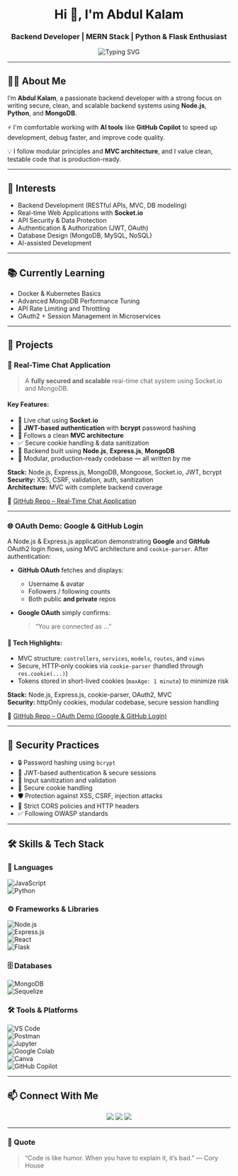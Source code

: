 <!-- Profile Header -->
<h1 align="center">Hi 👋, I'm Abdul Kalam</h1>
<h3 align="center">Backend Developer | MERN Stack | Python & Flask Enthusiast</h3>

<p align="center">
  <img src="https://readme-typing-svg.herokuapp.com?font=Fira+Code&size=22&pause=1000&center=true&width=435&lines=Backend+Developer;MERN+Stack+Enthusiast;Python+%26+Flask+Lover;Security-Focused+Developer" alt="Typing SVG" />
</p>

---

## 👨‍💻 About Me

I’m **Abdul Kalam**, a passionate backend developer with a strong focus on writing secure, clean, and scalable backend systems using **Node.js**, **Python**, and **MongoDB**.

⚡ I'm comfortable working with **AI tools** like **GitHub Copilot** to speed up development, debug faster, and improve code quality.

💡 I follow modular principles and **MVC architecture**, and I value clean, testable code that is production-ready.

---

## 🎯 Interests

- Backend Development (RESTful APIs, MVC, DB modeling)
- Real-time Web Applications with **Socket.io**
- API Security & Data Protection
- Authentication & Authorization (JWT, OAuth)
- Database Design (MongoDB, MySQL, NoSQL)
- AI-assisted Development

---

## 📚 Currently Learning

- Docker & Kubernetes Basics  
- Advanced MongoDB Performance Tuning  
- API Rate Limiting and Throttling  
- OAuth2 + Session Management in Microservices

---

## 🚀 Projects

### 💬 Real-Time Chat Application

> A **fully secured and scalable** real-time chat system using Socket.io and MongoDB.

#### Key Features:
- 💬 Live chat using **Socket.io**
- 🔐 **JWT-based authentication** with **bcrypt** password hashing
- 🧠 Follows a clean **MVC architecture**
- ✅ Secure cookie handling & data sanitization
- 🧰 Backend built using **Node.js**, **Express.js**, **MongoDB**
- 📂 Modular, production-ready codebase — all written by me

**Stack:** Node.js, Express.js, MongoDB, Mongoose, Socket.io, JWT, bcrypt  
**Security:** XSS, CSRF, validation, auth, sanitization  
**Architecture:** MVC with complete backend coverage  

🔗 [GitHub Repo – Real‑Time Chat Application](https://github.com/Abdul-Kalam0/Real-Time-Chat-Application)


---

### 🌐 OAuth Demo: Google & GitHub Login

A Node.js & Express.js application demonstrating **Google** and **GitHub** OAuth2 login flows, using MVC architecture and `cookie-parser`. After authentication:

- **GitHub OAuth** fetches and displays:
  - Username & avatar
  - Followers / following counts
  - Both public **and private** repos  

- **Google OAuth** simply confirms:
  > “You are connected as …”

#### 🔧 Tech Highlights:
- MVC structure: `controllers`, `services`, `models`, `routes`, and `views`
- Secure, HTTP‑only cookies via `cookie-parser` (handled through `res.cookie(...)`)
- Tokens stored in short-lived cookies (`maxAge: 1 minute`) to minimize risk

**Stack:** Node.js, Express.js, cookie-parser, OAuth2, MVC  
**Security:** httpOnly cookies, modular codebase, secure session handling  


🔗 [GitHub Repo – OAuth Demo (Google & GitHub Login)](https://github.com/Abdul-Kalam0/OAuth-Backend)

---

## 🔐 Security Practices

- 🔒 Password hashing using `bcrypt`
- 🔐 JWT-based authentication & secure sessions
- 🧼 Input sanitization and validation
- 🍪 Secure cookie handling
- 🛡️ Protection against XSS, CSRF, injection attacks
- 🚫 Strict CORS policies and HTTP headers
- ✅ Following OWASP standards

---

## 🛠️ Skills & Tech Stack

### 🔧 Languages  
![JavaScript](https://img.shields.io/badge/-JavaScript-F7DF1E?style=flat&logo=javascript&logoColor=000)  
![Python](https://img.shields.io/badge/-Python-3776AB?style=flat&logo=python&logoColor=white)

### ⚙️ Frameworks & Libraries  
![Node.js](https://img.shields.io/badge/-Node.js-339933?style=flat&logo=node.js&logoColor=white)  
![Express.js](https://img.shields.io/badge/-Express.js-000000?style=flat&logo=express&logoColor=white)  
![React](https://img.shields.io/badge/-React-61DAFB?style=flat&logo=react&logoColor=black)  
![Flask](https://img.shields.io/badge/-Flask-000000?style=flat&logo=flask&logoColor=white)

### 🗄️ Databases  
![MongoDB](https://img.shields.io/badge/-MongoDB-47A248?style=flat&logo=mongodb&logoColor=white)  
![Sequelize](https://img.shields.io/badge/-Sequelize-52B0E7?style=flat&logo=sequelize&logoColor=white)


### 🛠️ Tools & Platforms  
![VS Code](https://img.shields.io/badge/-VS%20Code-007ACC?style=flat&logo=visual-studio-code&logoColor=white)  
![Postman](https://img.shields.io/badge/-Postman-FF6C37?style=flat&logo=postman&logoColor=white)  
![Jupyter](https://img.shields.io/badge/-Jupyter-F37626?style=flat&logo=jupyter&logoColor=white)  
![Google Colab](https://img.shields.io/badge/-Google%20Colab-F9AB00?style=flat&logo=googlecolab&logoColor=white)  
![Canva](https://img.shields.io/badge/-Canva-00C4CC?style=flat&logo=canva&logoColor=white)  
![GitHub Copilot](https://img.shields.io/badge/-GitHub%20Copilot-1DB954?style=flat&logo=github&logoColor=white)

---

## 📫 Connect With Me

<p align="center">
  <a href="https://www.linkedin.com/in/abdul-kalam-80a580249/" target="_blank"><img src="https://img.shields.io/badge/-LinkedIn-0077B5?style=flat&logo=linkedin&logoColor=white"/></a>
  <a href="mailto:abdulkalamblycomp@gmail.com"><img src="https://img.shields.io/badge/-Email-D14836?style=flat&logo=gmail&logoColor=white"/></a>
  <a href="https://github.com/Abdul-Kalam0/Abdul-Kalam0"><img src="https://img.shields.io/badge/-GitHub-181717?style=flat&logo=github&logoColor=white"/></a>
</p>

---

### 💬 Quote

> “Code is like humor. When you have to explain it, it’s bad.” — Cory House
